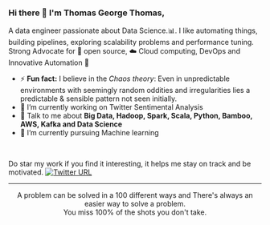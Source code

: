 ### Hi there 👋 I'm Thomas George Thomas,

A data engineer passionate about Data Science.:bar_chart:. I like automating things, building pipelines, exploring scalability problems and performance tuning. Strong Advocate for 📜 open source, :cloud: Cloud computing, DevOps and Innovative Automation :robot: 


- ⚡ **Fun fact:** I believe in the *Chaos theory*: Even in unpredictable environments with seemingly random oddities and irregularities lies a predictable & sensible pattern not seen initially.
- 🔭 I’m currently working on Twitter Sentimental Analysis
- 💬 Talk to me about **Big Data, Hadoop, Spark, Scala, Python, Bamboo, AWS, Kafka and Data Science**
- 🌱 I’m currently pursuing Machine learning

<br>

<!--
**Thomas-George-T/Thomas-George-T** is a ✨ _special_ ✨ repository because its `README.md` (this file) appears on your GitHub profile.

Here are some ideas to get you started:

- 🔭 I’m currently working on ...
- 🌱 I’m currently learning ...
- 👯 I’m looking to collaborate on ...
- 🤔 I’m looking for help with ...
- 💬 Ask me about ...
- 📫 How to reach me: ...
- 😄 Pronouns: ...
- ⚡ Fun fact: ...
-->

Do star my work if you find it interesting, it helps me stay on track and be motivated.
<a href="https://twitter.com/intent/follow?screen_name=Thomas_George_T">
          <img alt="Twitter URL" src="https://img.shields.io/twitter/url?style=social&url=https%3A%2F%2Ftwitter.com%2FThomas_George_T">
</a>

<hr \>

<p align="center">
  A problem can be solved in a 100 different ways and There's always an easier way to solve a problem.
  <br>
  You miss 100% of the shots you don't take.
   <br>
<!--
<a href="#">
          <img src ="http://hits.dwyl.com/Thomas-George-Thomas/Thomas-George-Thomas.svg" alt="Visitor count"/>
       </a>
-->
</p>
